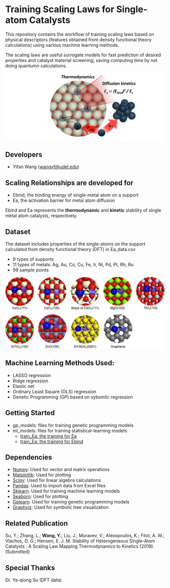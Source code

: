 # Training Scaling Laws for Single-atom Catalysts
This repository contains the workflow of training scaling laws based on physical descriptors (features obtained from density functional theory calculations) using various machine learning methods.

The scaling laws are useful surrogate models for fast prediction of desired properties and catalyst material screening, saving computing time by not doing quantumn calculations.

![toc](images/table_of_content.png)

## Developers
- Yifan Wang (wangyf@udel.edu)

## Scaling Relationships are developed for
- Ebind, the binding energy of single-metal atom on a support
- Ea, the activation barrier for metal atom diffusion

Ebind and Ea represents the __thermodynamic__ and __kinetic__ stability of single metal atom catalysts, respectively.

## Dataset
The dataset includes properties of the single-atoms on the support calculated from density functional theory (DFT) in Ea_data.csv
- 9 types of supports
- 11 types of metals: Ag, Au, Co, Cu, Fe, Ir, Ni, Pd, Pt, Rh, Ru
- 99 sample points

![metal_support](images/metal_support.png)

## Machine Learning Methods Used:
- LASSO regression
- Ridge regression
- Elastic net
- Ordinary Least Square (OLS) regression
- Genetic Programming (GP) based on sybomlic regression

## Getting Started
- gp_models: files for training genetic programming models
- ml_models: files for training statistical-learning models
    - [train_Ea: the training for Ea](ml_models/train_Ea.ipynb)
    - [train_Ea: the training for Ebind](ml_models/train_Ebind.ipynb)

## Dependencies
- [Numpy](https://numpy.org/): Used for vector and matrix operations
- [Matplotlib](https://matplotlib.org/): Used for plotting
- [Scipy](https://www.scipy.org/): Used for linear algebra calculations
- [Pandas](https://pandas.pydata.org/): Used to import data from Excel files
- [Sklearn](https://scikit-learn.org/stable/): Used for training machine learning models
- [Seaborn](https://seaborn.pydata.org/): Used for plotting
- [Gplearn](https://gplearn.readthedocs.io/en/stable/): Used for training genetic programming models
- [Graphviz](https://www.graphviz.org/): Used for symbolic tree visualization

## Related Publication
Su, Y.; Zhang, L.; __Wang, Y.__; Liu, J.; Muravev, V.; Alexopoulos, K.; Filot, A. W.; Vlachos, D. G.; Hensen, E. J. M. Stability of Heterogeneous Single-Atom Catalysts : A Scaling Law Mapping Thermodynamics to Kinetics (2019). (Submitted)

## Special Thanks
Dr. Ya-qiong Su (DFT data)

